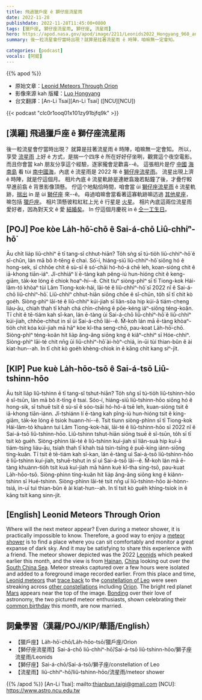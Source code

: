 ```yaml
---
title: 飛過獵戶座 ê 獅仔座流星雨
date: 2022-11-28
publishdate: 2022-11-28T11:45:00+0800
tags: [獵戶座, 獅仔座流星雨, 獅仔座, 流星雨]
hero: https://apod.nasa.gov/apod/image/2211/Leonids2022_Hongyang_960_annotated.jpg
summary: 後一粒流星會佇當時出現？就算是拄著流星雨 ê 時陣，咱嘛無一定會知。

categories: [podcast]
vocals: [阿錕]
---
```


{{% apod %}}

- 原始文章：[Leonid Meteors Through Orion](https://apod.nasa.gov/apod/ap221128.html)
- 影像來源 kah 版權：[Luo Hongyang](mailto:mgsluo@gmail.com)
- 台文翻譯：[An-Li Tsai][An-Li Tsai] ([NCU][NCU])

{{< podcast "clc0r1ooq01x101zy91bjfq9k" >}}

## [漢羅] 飛過獵戶座 ê 獅仔座流星雨
後一粒流星會佇當時出現？
就算是拄著流星雨 ê 時陣，咱嘛無一定會知。
所以，享受 [流星雨][meteor shower] 上好 ê 方式，是揣一个四序 ê 所在好好仔坐咧，觀賞這个夜空電影。
而且你會當 kah 朋友分享這个經驗，逐家攏會足歡喜--ê。
這張相片是佇 [中國][China] [海南島][Hainan] 看 tùi [南中國海][South China Sea]，內底 ê 流星雨是 2022 年 ê [獅仔座流星雨][Leonids]。
流星出現上濟 ê 時陣，就是佇這個月。
相片內底 ê 流星軌跡是連紲翕幾若點鐘了後，才疊佇較早進前翕 ê 背景影像頂懸。
佇這个地點佮時間，咱會當 ùi [獅仔座流星雨][Leonid meteors] ê 流星軌跡，[揣出][trace back] in 是 ùi [獅仔座][constellation of Leo] 來--ê。
毋過咱嘛會當看著這寡軌跡嘛迒過 [其他星座][other constellations t]，嘛包括 [獵戶座][Orion]。
相片頂懸彼粒紅紅上光 ê 行星是 [火星][Mars]。
相片內底這兩位流星雨愛好者，因為對天文 ê 愛 [結婚矣][Bonding]。
In 佇這個月慶祝 in ê [仝一工生日][common birthday]。


## [POJ] Poe kòe La̍h-hō͘-chō ê Sai-á-chō Liû-chhiⁿ-hō͘
Āu chi̍t lia̍p liû-chhiⁿ ē tī tang-sî chhut-hiān?
To̍h sǹg sī tú-tio̍h liû-chhiⁿ-hō͘ ê sî-chūn, lán mā bô it-tēng ē chai.
Só͘-í, hiáng-siū liû-chhiⁿ-hō͘ siōng hó ê hong-sek, sī chhōe chi̍t ê sù-sī ê só͘-chāi hó-hó-á chē leh, koan-sióng chit ê iā-khong tiān-iáⁿ.
Jî-chhiáⁿ lí ē-tàng kah pêng-iú hun-hióng chit ê keng-giām, ta̍k-ke lóng ē chiok hoaⁿ-hí--ê.
Chit tiuⁿ siòng-phìⁿ sī tī Tiong-kok Hái-lâm-tó khòaⁿ tùi Lâm Tiong-kok-hái, lāi-té ê liû-chhiⁿ-hō͘ sī 2022 nî ê Sai-á-chō liû-chhiⁿ-hō͘.
Liû-chhiⁿ chhut-hiān siōng chōe ê sî-chūn, to̍h sī tī chit kò goe̍h.
Siòng-phìⁿ lāi-té ê liû-chhiⁿ kúi-jiah sī liân-sòa hip kúi-ā tiám-cheng liáu-āu, chiah thah tī khah chá chìn-chêng ê pōe-kéng iáⁿ-siōng téng-koân.
Tī chit ê tē-tiám kah sî-kan, lán ē-tàng ùi Sai-á-chō liû-chhiⁿ-hō͘ ê liû-chhiⁿ kúi-jiah, chhōe-chhut in sī ùi Sai-á-chō lâi--ê.
M̄-koh lán mā ē-tàng khòaⁿ-tio̍h chit kóa kúi-jiah mā hāⁿ kòe kî-tha seng-chō, pau-koat La̍h-hō͘-chō.
Siòng-phìⁿ téng-koân hit lia̍p âng-âng siōng kng ê kiâⁿ-chhiⁿ sī Hóe-chhiⁿ.
Siòng-phìⁿ lāi-té chit nn̄g ūi liû-chhiⁿ-hō͘ ài-hòⁿ-chiá, in-ūi tùi thian-bûn ê ài kiat-hun--ah.
In tī chit kò goe̍h khèng-chiok in ê kāng chi̍t kang siⁿ-ji̍t.


## [KIP] Pue kuè La̍h-hōo-tsō ê Sai-á-tsō Liû-tshinn-hōo
Āu tsi̍t lia̍p liû-tshinn ē tī tang-sî tshut-hiān?
To̍h sǹg sī tú-tio̍h liû-tshinn-hōo ê sî-tsūn, lán mā bô it-tīng ē tsai.
Sóo-í, hiáng-siū liû-tshinn-hōo siōng hó ê hong-sik, sī tshuē tsi̍t ê sù-sī ê sóo-tsāi hó-hó-á tsē leh, kuan-sióng tsit ê iā-khong tiān-iánn.
Jî-tshiánn lí ē-tàng kah pîng-iú hun-hióng tsit ê king-giām, ta̍k-ke lóng ē tsiok huann-hí--ê.
Tsit tiunn siòng-phìnn sī tī Tiong-kok Hái-lâm-tó khuànn tuì Lâm Tiong-kok-hái, lāi-té ê liû-tshinn-hōo sī 2022 nî ê Sai-á-tsō liû-tshinn-hōo.
Liû-tshinn tshut-hiān siōng tsuē ê sî-tsūn, to̍h sī tī tsit kò gue̍h.
Siòng-phìnn lāi-té ê liû-tshinn kuí-jiah sī liân-suà hip kuí-ā tiám-tsing liáu-āu, tsiah thah tī khah tsá tsìn-tsîng ê puē-kíng iánn-siōng tíng-kuân.
Tī tsit ê tē-tiám kah sî-kan, lán ē-tàng uì Sai-á-tsō liû-tshinn-hōo ê liû-tshinn kuí-jiah, tshuē-tshut in sī uì Sai-á-tsō lâi--ê.
M̄-koh lán mā ē-tàng khuànn-tio̍h tsit kuá kuí-jiah mā hānn kuè kî-tha sing-tsō, pau-kuat La̍h-hōo-tsō.
Siòng-phìnn tíng-kuân hit lia̍p âng-âng siōng kng ê kiânn-tshinn sī Hué-tshinn.
Siòng-phìnn lāi-té tsit nn̄g uī liû-tshinn-hōo ài-hònn-tsiá, in-uī tuì thian-bûn ê ài kiat-hun--ah.
In tī tsit kò gue̍h khìng-tsiok in ê kāng tsi̍t kang sinn-ji̍t.


## [English] Leonid Meteors Through Orion

Where will the next meteor appear?
Even during a meteor shower, it is practically impossible to know.
Therefore, a good way to enjoy a [meteor shower][meteor shower] is to find a place where you can sit comfortably and monitor a great expanse of dark sky.
And it may be satisfying to share this experience with a friend.
The meteor shower depicted was the 2022 [Leonids][Leonids] which peaked earlier this month, and the view is from [Hainan][Hainan], [China][China] looking out over the [South China Sea][South China Sea].
Meteor streaks captured over a few hours were isolated and added to a foreground image recorded earlier.
From this place and time, [Leonid meteors][Leonid meteors] that [trace back][trace back] to the [constellation of Leo][constellation of Leo] were seen streaking across [other constellations][other constellations e] including [Orion][Orion].
The bright red planet [Mars][Mars] appears near the top of the image.
[Bonding][Bonding] over their love of astronomy, the two pictured meteor enthusiasts, shown celebrating their [common birthday][common birthday] this month, are now married.


## 詞彙學習（漢羅/POJ/KIP/華語/English）
- 【獵戶座】La̍h-hō͘-chō/La̍h-hōo-tsō/獵戶座/Orion
- 【獅仔座流星雨】Sai-á-chō liû-chhiⁿ-hō͘/Sai-á-tsō liû-tshinn-hōo/獅子座流星雨/Leonids
- 【獅仔座】Sai-á-chō/Sai-á-tsō/獅子座/constellation of Leo
- 【流星雨】liû-chhiⁿ-hō͘/liû-tshinn-hōo/流星雨/meteor shower


{{% /apod %}}
[An-Li Tsai]: mailto:thianbun.taigi@gmail.com
[NCU]: https://www.astro.ncu.edu.tw

[copyright]: https://apod.nasa.gov/apod/fap/lib/about_apod.html#srapply
[License]: https://creativecommons.org/licenses/by/2.0/

[meteor shower]:https://spaceplace.nasa.gov/meteor-shower/en/
[Leonids]:https://solarsystem.nasa.gov/asteroids-comets-and-meteors/meteors-and-meteorites/leonids/in-depth/
[Hainan]:https://youtu.be/GANaIlOIjvA
[China]:https://en.wikipedia.org/wiki/China
[South China Sea]:https://en.wikipedia.org/wiki/South_China_Sea
[Leonid meteors]:https://apod.nasa.gov/apod/ap061118.html
[trace back]:https://apod.nasa.gov/apod/ap031116.html
[constellation of Leo]:https://earthsky.org/constellations/leo-heres-your-constellation/
[other constellations e]:https://apod.nasa.gov/apod/ap210112.html
[other constellations t]:https://apod.tw/daily/20210112/
[Orion]:https://apod.nasa.gov/apod/ap200919.html
[Mars]:https://solarsystem.nasa.gov/planets/mars/in-depth/
[Bonding]:https://www.womansworld.com/wp-content/uploads/2020/08/cat-hug-11.jpg?w=1024
[common birthday]:https://www.scientificamerican.com/article/bring-science-home-probability-birthday-paradox/
